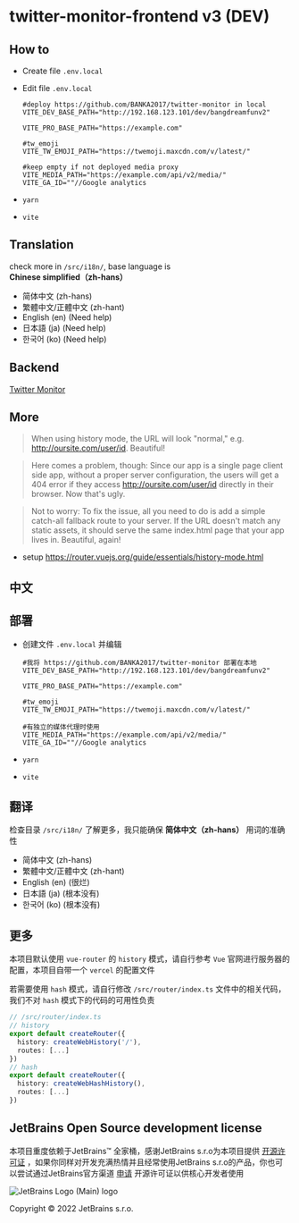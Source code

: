 # twitter-monitor-frontend v3 (DEV)

## How to

- Create file `.env.local`
- Edit file `.env.local`

  ```dotenv
  #deploy https://github.com/BANKA2017/twitter-monitor in local
  VITE_DEV_BASE_PATH="http://192.168.123.101/dev/bangdreamfunv2"
  
  VITE_PRO_BASE_PATH="https://example.com"
  
  #tw_emoji
  VITE_TW_EMOJI_PATH="https://twemoji.maxcdn.com/v/latest/"
  
  #keep empty if not deployed media proxy
  VITE_MEDIA_PATH="https://example.com/api/v2/media/"
  VITE_GA_ID=""//Google analytics

  ```

- `yarn`
- `vite`

## Translation

check more in `/src/i18n/`, base language is **Chinese simplified（zh-hans）**

- 简体中文 (zh-hans)
- 繁體中文/正體中文 (zh-hant)
- English (en) (Need help)
- 日本語 (ja) (Need help)
- 한국어 (ko) (Need help)

## Backend

[Twitter Monitor](https://github.com/BANKA2017/twitter-monitor)

## More

>When using history mode, the URL will look "normal," e.g. <http://oursite.com/user/id>. Beautiful!

>Here comes a problem, though: Since our app is a single page client side app, without a proper server configuration, the users will get a 404 error if they access <http://oursite.com/user/id> directly in their browser. Now that's ugly.

>Not to worry: To fix the issue, all you need to do is add a simple catch-all fallback route to your server. If the URL doesn't match any static assets, it should serve the same index.html page that your app lives in. Beautiful, again!

- setup  <https://router.vuejs.org/guide/essentials/history-mode.html>

## 中文

## 部署

- 创建文件 `.env.local` 并编辑

  ```dotenv
  #我将 https://github.com/BANKA2017/twitter-monitor 部署在本地
  VITE_DEV_BASE_PATH="http://192.168.123.101/dev/bangdreamfunv2"
  
  VITE_PRO_BASE_PATH="https://example.com"
  
  #tw_emoji
  VITE_TW_EMOJI_PATH="https://twemoji.maxcdn.com/v/latest/"
  
  #有独立的媒体代理时使用
  VITE_MEDIA_PATH="https://example.com/api/v2/media/"
  VITE_GA_ID=""//Google analytics

  ```

- `yarn`
- `vite`

## 翻译

检查目录 `/src/i18n/` 了解更多，我只能确保 **简体中文（zh-hans）** 用词的准确性
- 简体中文 (zh-hans)
- 繁體中文/正體中文 (zh-hant)
- English (en) (很烂)
- 日本語 (ja) (根本没有)
- 한국어 (ko) (根本没有)

## 更多

本项目默认使用 `vue-router` 的 `history` 模式，请自行参考 `Vue` 官网进行服务器的配置，本项目自带一个 `vercel` 的配置文件

若需要使用 `hash` 模式，请自行修改 `/src/router/index.ts` 文件中的相关代码，我们不对 `hash` 模式下的代码的可用性负责

```typescript
// /src/router/index.ts
// history
export default createRouter({
  history: createWebHistory('/'),
  routes: [...]
})
// hash
export default createRouter({
  history: createWebHashHistory(),
  routes: [...]
})
```

## JetBrains Open Source development license

本项目重度依赖于JetBrains™ 全家桶，感谢JetBrains s.r.o为本项目提供 [开源许可证](https://jb.gg/OpenSourceSupport) ，如果你同样对开发充满热情并且经常使用JetBrains s.r.o的产品，你也可以尝试通过JetBrains官方渠道 [申请](https://www.jetbrains.com/shop/eform/opensource) 开源许可证以供核心开发者使用

![JetBrains Logo (Main) logo](https://resources.jetbrains.com/storage/products/company/brand/logos/jb_beam.svg)

Copyright © 2022 JetBrains s.r.o.
